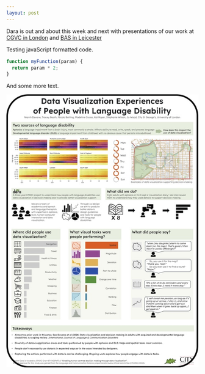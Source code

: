 ```yaml
---
layout: post
---
```


Dara is out and about this week and next with presentations of our work at [CGVC in London](https://cgvc.org.uk/) and [BAS in Leicester](https://www.bas.org.uk)

Testing javaScript formatted code.

```javascript
function myFunction(param) {
  return param * 2;
}
```

And some more text.

![Poster](2024-09-11-posterThumbnail.jpg)

